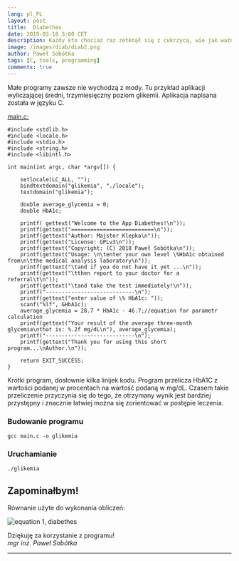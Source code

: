 ```yaml
---
lang: pl_PL
layout: post
title:  Diabethes
date: 2019-03-18 3:00 CET 
description: Każdy kto chociaż raz zetknął się z cukrzycą, wie jak ważne dla zdrowia i życia Pacjenta jest regularne wykonywanie badań. Parametr HbA1C jest ważnym wskaźnikiem i służy do oceny postępów leczenia.
image: /images/diab/diab2.png
author: Paweł Sobótka
tags: [C, tools, programming]
comments: true
---
```


Małe programy zawsze nie wychodzą z mody. Tu przykład aplikacji wyliczającej średni, trzymiesięczny poziom glikemii. Aplikacja napisana została w języku C.

[main.c:](https://github.com/majsterklepka/tdsj/blob/master/glikemia/main.c "main.c file")
```
#include <stdlib.h>
#include <locale.h>
#include <stdio.h>
#include <string.h>
#include <libintl.h>

int main(int argc, char *argv[]) {
	
	setlocale(LC_ALL, "");
	bindtextdomain("glikemia", "./locale");
	textdomain("glikemia"); 
	
	double average_glycemia = 0; 
	double HbA1c; 
	
	printf( gettext("Welcome to the App Diabethes!\n"));
	printf(gettext("==========================\n"));
	printf(gettext("Author: Majster Klepka\n"));
	printf(gettext("License: GPLv3\n"));
	printf(gettext("Copyright: (C) 2018 Paweł Sobótka\n"));
	printf(gettext("Usage: \n\tenter your own level \%HbA1c obtained from\n\tthe medical analysis laboratory\n"));
	printf(gettext("\tand if you do not have it yet ...\n"));
	printf(gettext("\tthen report to your doctor for a referral\t\n"));
	printf(gettext("\tand take the test immediately!\n"));
	printf("----------------------------\n");
	printf(gettext("enter value of \% HbA1c: "));
	scanf("%lf", &HbA1c);
	average_glycemia = 28.7 * HbA1c - 46.7;//equation for parametr calculation
	printf(gettext("Your result of the average three-month glycemia\nthat is: %.2f mg/dL\n"), average_glycemia);
	printf("----------------------------\n");
	printf(gettext("Thank you for using this short program...\nAuthor.\n"));

	return EXIT_SUCCESS;
}

```

Krótki program, dosłownie kilka linijek kodu. Program przelicza HbA1C z wartości podanej w procentach na wartość podaną w mg/dL. Czasem takie przeliczenie przyczynia się do tego, że otrzymany wynik jest bardziej przystępny i znacznie łatwiej można się zorientować w postępie leczenia. 

### Budowanie programu

```
gcc main.c -o glikemia
```

### Uruchamianie

```
./glikemia
```

## Zapominałbym! 

Równanie użyte do wykonania obliczeń:

![equation 1, diabethes]({{site.url}}{{site.baseurl}}/images/diab/diab-equation.png "equation 1, diabethes")

Dziękuję za korzystanie z programu!  
_mgr inż. Paweł Sobótka_

- - - 







